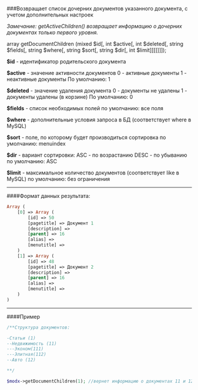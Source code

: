 ###Возвращает список дочерних документов указанного документа, с учетом дополнительных настроек

*Замечание: getActiveChildren() возвращает информацию о дочерних документах только первого уровня.*

array getDocumentChildren (mixed $id[, int $active[, int $deleted[, string $fields[, string $where[, string $sort[, string $dir[, int $limit]]]]]]]);

**$id** - идентификатор родительского документа

**$active** - значение активности документов
0 - активные документы
1 - неактивные документы
По умолчанию: 1

**$deleted** - значение удаления документа
0 - документы не удалены
1 - документы удалены (в корзине)
По умолчанию: 0

**$fields** - список необходимых полей
по умолчанию: все поля

**$where** - дополнительные условия запроса в БД (соответствует where в MySQL)

**$sort** - поле, по которому будет производиться сортировка
по умолчанию: menuindex

**$dir** - вариант сортировки:
ASC - по возрастанию
DESC - по убыванию
по умолчанию: ASC

**$limit** - максимальное количество документов (соответствует like в MySQL)
по умолчанию: без ограничения

***

####Формат данных результата:
````php
Array (
    [0] => Array (
        [id] => 50
        [pagetitle] => Документ 1
        [description] =>
        [parent] => 16
        [alias] =>
        [menutitle] =>
    )
    [1] => Array (
        [id] => 48
        [pagetitle] => Документ 2
        [description] =>
        [parent] => 16
        [alias] =>
        [menutitle] =>
    )
)
````

***

####Пример

````php
/**Структура документов:

-Статьи (1)
--Недвижимость (11)
---Эконом(111)
---Элитная(112)
--Авто (12)

**/

$modx->getDocumentChildren(1); //вернет информацию о документах 11 и 12

````